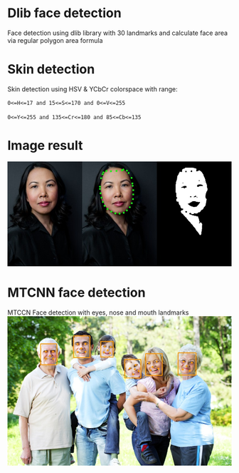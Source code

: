 # Dlib face detection
Face detection using dlib library with 30 landmarks and calculate face area via regular polygon area formula
# Skin detection
Skin detection using HSV & YCbCr colorspace with range:
        
	0<=H<=17 and 15<=S<=170 and 0<=V<=255
	
	0<=Y<=255 and 135<=Cr<=180 and 85<=Cb<=135
# Image result
![alt text](https://github.com/quanghuy0497/Face-Skin-Detection/blob/master/Face_Skin_Detection.jpg)
# MTCNN face detection
MTCCN Face detection with eyes, nose and mouth landmarks
![alt text](https://github.com/quanghuy0497/Face-Skin-Detection/blob/master/MTCNN/MTCNN.jpg)
